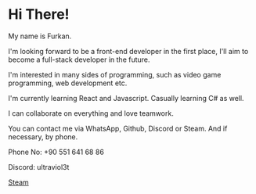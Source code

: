 <h1> Hi There!</h1>

My name is Furkan.

I'm looking forward to be a front-end developer in the first place, I'll aim to become a full-stack developer in the future.

I'm interested in many sides of programming, such as video game programming, web development etc.

I'm currently learning React and Javascript. Casually learning C# as well.

I can collaborate on everything and love teamwork.

You can contact me via WhatsApp, Github, Discord or Steam. And if necessary, by phone.

Phone No: +90 551 641 68 86

Discord: ultraviol3t

[Steam](www.steamcommunity.com/id/grobdeland)
